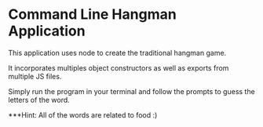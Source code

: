 # Command Line Hangman Application

This application uses node to create the traditional hangman game.

It incorporates multiples object constructors as well as exports from multiple JS files.

Simply run the program in your terminal and follow the prompts to guess the letters of the word.


***Hint: All of the words are related to food :)